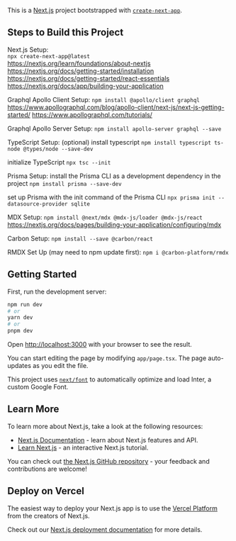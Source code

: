 This is a [Next.js](https://nextjs.org/) project bootstrapped with [`create-next-app`](https://github.com/vercel/next.js/tree/canary/packages/create-next-app).

## Steps to Build this Project

Next.js Setup:  
`npx create-next-app@latest`  
https://nextjs.org/learn/foundations/about-nextjs  
https://nextjs.org/docs/getting-started/installation  
https://nextjs.org/docs/getting-started/react-essentials  
https://nextjs.org/docs/app/building-your-application  

Graphql Apollo Client Setup:
`npm install @apollo/client graphql`
https://www.apollographql.com/blog/apollo-client/next-js/next-js-getting-started/
https://www.apollographql.com/tutorials/

Graphql Apollo Server Setup:
`npm install apollo-server graphql --save`

TypeScript Setup: (optional)
install typescript
`npm install typescript ts-node @types/node --save-dev`

initialize TypeScript
`npx tsc --init`

Prisma Setup:
install the Prisma CLI as a development dependency in the project
`npm install prisma --save-dev`

set up Prisma with the init command of the Prisma CLI
`npx prisma init --datasource-provider sqlite`

MDX Setup:
`npm install @next/mdx @mdx-js/loader @mdx-js/react`
https://nextjs.org/docs/pages/building-your-application/configuring/mdx

Carbon Setup:
`npm install --save @carbon/react`

RMDX Set Up (may need to npm update first):
`npm i @carbon-platform/rmdx`

## Getting Started

First, run the development server:

```bash
npm run dev
# or
yarn dev
# or
pnpm dev
```

Open [http://localhost:3000](http://localhost:3000) with your browser to see the result.

You can start editing the page by modifying `app/page.tsx`. The page auto-updates as you edit the file.

This project uses [`next/font`](https://nextjs.org/docs/basic-features/font-optimization) to automatically optimize and load Inter, a custom Google Font.

## Learn More

To learn more about Next.js, take a look at the following resources:

- [Next.js Documentation](https://nextjs.org/docs) - learn about Next.js features and API.
- [Learn Next.js](https://nextjs.org/learn) - an interactive Next.js tutorial.

You can check out [the Next.js GitHub repository](https://github.com/vercel/next.js/) - your feedback and contributions are welcome!

## Deploy on Vercel

The easiest way to deploy your Next.js app is to use the [Vercel Platform](https://vercel.com/new?utm_medium=default-template&filter=next.js&utm_source=create-next-app&utm_campaign=create-next-app-readme) from the creators of Next.js.

Check out our [Next.js deployment documentation](https://nextjs.org/docs/deployment) for more details.
